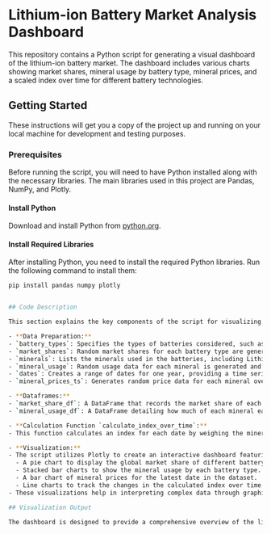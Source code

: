 # Lithium-ion Battery Market Analysis Dashboard

This repository contains a Python script for generating a visual dashboard of the lithium-ion battery market. The dashboard includes various charts showing market shares, mineral usage by battery type, mineral prices, and a scaled index over time for different battery technologies.

## Getting Started

These instructions will get you a copy of the project up and running on your local machine for development and testing purposes.

### Prerequisites

Before running the script, you will need to have Python installed along with the necessary libraries. The main libraries used in this project are Pandas, NumPy, and Plotly.

#### Install Python

Download and install Python from [python.org](https://www.python.org/downloads/).

#### Install Required Libraries

After installing Python, you need to install the required Python libraries. Run the following command to install them:

  ```bash
  pip install pandas numpy plotly


## Code Description

This section explains the key components of the script for visualizing data related to lithium-ion batteries:

- **Data Preparation:**
  - `battery_types`: Specifies the types of batteries considered, such as LCO, LFP, NMC, NCA, and LMO.
  - `market_shares`: Random market shares for each battery type are generated using a Dirichlet distribution to ensure they sum to 100%.
  - `minerals`: Lists the minerals used in the batteries, including Lithium, Cobalt, Nickel, Manganese, and Iron.
  - `mineral_usage`: Random usage data for each mineral is generated and normalized so that the total for each battery type sums to 1.
  - `dates`: Creates a range of dates for one year, providing a time series aspect to the data.
  - `mineral_prices_ts`: Generates random price data for each mineral over the specified date range, simulating market price fluctuations.

- **Dataframes:**
  - `market_share_df`: A DataFrame that records the market share of each battery type, useful for analysis and visualization.
  - `mineral_usage_df`: A DataFrame detailing how much of each mineral each battery type uses, normalized to ensure consistency across types.

- **Calculation Function `calculate_index_over_time`:**
  - This function calculates an index for each date by weighing the mineral prices against their usage in each battery type. It reflects how the overall cost or impact of minerals in the battery industry changes over time based on market share and mineral usage.

- **Visualization:**
  - The script utilizes Plotly to create an interactive dashboard featuring:
    - A pie chart to display the global market share of different battery types.
    - Stacked bar charts to show the mineral usage by each battery type.
    - A bar chart of mineral prices for the latest date in the dataset.
    - Line charts to track the changes in the calculated index over time and the fluctuations in mineral prices across the year.
  - These visualizations help in interpreting complex data through graphical representations, making trends and relationships easier to understand.

## Visualization Output

The dashboard is designed to provide a comprehensive overview of the lithium-ion battery market, displaying critical metrics and trends that can impact business and manufacturing decisions. The interactivity offered by Plotly allows users to explore different facets of the data in detail.
